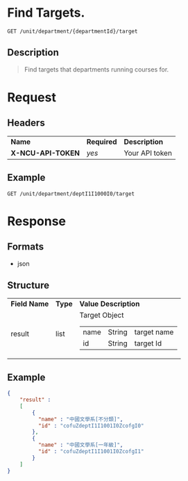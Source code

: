 # Find Targets.

```
GET /unit/department/{departmentId}/target
```

## Description
> Find targets that departments running courses for.

# Request
## Headers
<table>
  <tr>
    <td><b>Name</b></td>
    <td><b>Required</b><b></td>
    <td><b>Description</b></td>
  </tr>
  <tr>
    <td><b>X-NCU-API-TOKEN</b></td>
    <td><i>yes</i></td>
    <td>Your API token</td>
  </tr>
</table>

## Example
```
GET /unit/department/deptI1I1000I0/target
```

# Response

## Formats
- json

## Structure
<table>
    <tr>
		<td><b>Field Name</b></td>
		<td><b>Type</b></td>
		<td><b>Value Description</b></td>
	</tr>
    <tr>
        <td>result</td>
        <td>list</td>
        <td>
			Target Object
            <table>
                <tr>
                    <td>name</td>
                    <td>String</td>
                    <td>target name</td>
                </tr>
                <tr>
                    <td>id</td>
                    <td>String</td>
                    <td>target Id</td>
                </tr>
            </table>
        </td>
    </tr>
</table>

## Example
```json
{
	"result" : 
	[
        {
          "name" : "中國文學系[不分類]",
          "id" : "cofuZdeptI1I1001I0ZcofgI0"
        },
        {
          "name" : "中國文學系[一年級]",
          "id" : "cofuZdeptI1I1001I0ZcofgI1"
        }
    ]
}
```